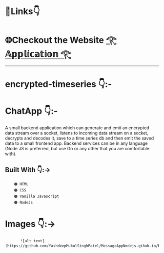 # 🔗Links👇
# 🌐Checkout the Website [𓂀 𝔸𝕡𝕡𝕝𝕚𝕔𝕒𝕥𝕚𝕠𝕟 𓂀](https://messageapp-6i1w.onrender.com/)
---
# encrypted-timeseries 👇:-
# ChatApp 👇:-
A small backend application which can generate and emit an encrypted data stream over a socket, 
listens to incoming data stream on a socket, decrypts and decodes it, save to a time series db and 
then emit the saved data to a small frontend app. Backend services can be in any language (Node JS 
is preferred, but use Go or any other that you are comfortable with).
## Built With 👇:->

        🟠 HTML 
        🟠 CSS 
        🟠 Vanilla Javascript 
        🟠 NodeJs

# Images 👇:->
           ![alt text](https://github.com/YashdeepMukulSinghPatel/MessageAppNodejs.gihub.io/blob/master/Chat.png)
        
